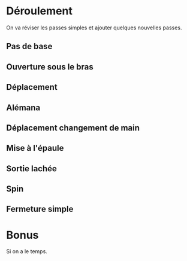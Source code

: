 

Déroulement
===========

On va réviser les passes simples et ajouter quelques nouvelles passes.



Pas de base
-----------


Ouverture sous le bras
----------------------


Déplacement
-----------


Alémana
-------


Déplacement changement de main
------------------------------


Mise à l'épaule
---------------


Sortie lachée
-------------


Spin
----


Fermeture simple
----------------



Bonus
=====
Si on a le temps.

